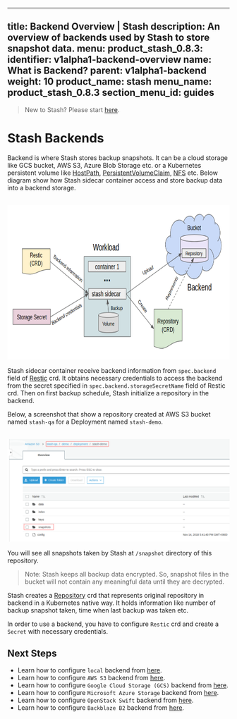 
---
title: Backend Overview | Stash
description: An overview of backends used by Stash to store snapshot data.
menu:
  product_stash_0.8.3:
    identifier: v1alpha1-backend-overview
    name: What is Backend?
    parent: v1alpha1-backend
    weight: 10
product_name: stash
menu_name: product_stash_0.8.3
section_menu_id: guides
---

> New to Stash? Please start [here](/docs/concepts/README.md).

# Stash Backends

Backend is where Stash stores backup snapshots. It can be a cloud storage like GCS bucket, AWS S3, Azure Blob Storage etc. or a Kubernetes persistent volume like [HostPath](https://kubernetes.io/docs/concepts/storage/volumes/#hostpath), [PersistentVolumeClaim](https://kubernetes.io/docs/concepts/storage/volumes/#persistentvolumeclaim), [NFS](https://kubernetes.io/docs/concepts/storage/volumes/#nfs) etc. Below diagram show how Stash sidecar container access and store backup data into a backend storage.

<p align="center">
  <img alt="Stash Backup Overview" height="350px", src="/docs/images/backup-overview.png">
</p>

Stash sidecar container receive backend information from `spec.backend` field of [Restic](/docs/concepts/crds/v1alpha1/restic.md) crd. It obtains necessary credentials to access the backend from the secret specified in `spec.backend.storageSecretName` field of Restic crd. Then on first backup schedule, Stash initialize a repository in the backend.

Below, a screenshot that show a repository created at AWS S3 bucket named `stash-qa` for a Deployment named `stash-demo`.

<p align="center">
  <img alt="Repository in AWS S3 Backend", src="/docs/images/platforms/eks/s3-backup-repository.png">
</p>

You will see all snapshots taken by Stash at `/snapshot` directory of this repository.

> Note: Stash keeps all backup data encrypted. So, snapshot files in the bucket will not contain any meaningful data until they are decrypted.

Stash creates a [Repository](/docs/concepts/crds/repository.md) crd that represents original repository in backend in a Kubernetes native way. It holds information like number of backup snapshot taken, time when last backup was taken etc.

In order to use a backend, you have to configure `Restic` crd and create a `Secret` with necessary credentials.

## Next Steps

- Learn how to configure `local` backend from [here](/docs/guides/v1alpha1/backends/local.md).
- Learn how to configure `AWS S3` backend from [here](/docs/guides/v1alpha1/backends/s3.md).
- Learn how to configure `Google Cloud Storage (GCS)` backend from [here](/docs/guides/v1alpha1/backends/gcs.md).
- Learn how to configure `Microsoft Azure Storage` backend from [here](/docs/guides/v1alpha1/backends/azure.md).
- Learn how to configure `OpenStack Swift` backend from [here](/docs/guides/v1alpha1/backends/swift.md).
- Learn how to configure `Backblaze B2` backend from [here](/docs/guides/v1alpha1/backends/b2.md).
